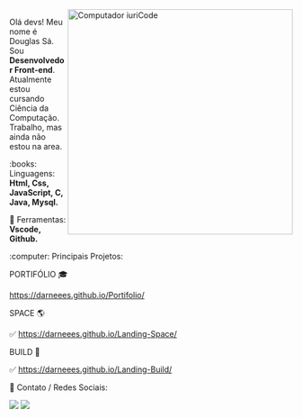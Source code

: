 <img src="https://raw.githubusercontent.com/MicaelliMedeiros/micaellimedeiros/master/image/computer-illustration.png" min-width="400px" max-width="400px" width="400px" align="right" alt="Computador iuriCode">

<p align="left"> 
  Olá devs! Meu nome é Douglas Sá. Sou <strong>Desenvolvedor Front-end</strong>.<br>
  Atualmente estou cursando Ciência da Computação. Trabalho, mas ainda não estou na area.
</p>

<p align="left">
  :books: Linguagens: <strong>Html, Css, JavaScript, C, Java, Mysql.</strong>
</p>

<p align="left">
  💼 Ferramentas: <strong>Vscode, Github.</strong>
</p>

<p align="left">
  :computer: Principais Projetos:
  
   PORTIFÓLIO :mortar_board:
   
   https://darneees.github.io/Portifolio/
   
   SPACE  :earth_americas:
   
  :white_check_mark: https://darneees.github.io/Landing-Space/
  
   BUILD  :office:
   
  :white_check_mark: https://darneees.github.io/Landing-Build/
  
</p>

<p align="left">
  💌 Contato / Redes Sociais:
</p>

<p align="left">

  <a href="https://www.linkedin.com/in/douglas-santos-5891b8188/" alt="Linkedin">
  <img src="https://img.shields.io/badge/-Linkedin-0e76a8?style=flat-square&logo=Linkedin&logoColor=white&link=" /></a>

  <a href="https://www.instagram.com/0taku.dev/" alt="Instagram">
  <img src="https://img.shields.io/badge/-Instagram-DF0174?style=flat-square&labelColor=DF0174&logo=instagram&logoColor=white&link="/></a>
</p>  

